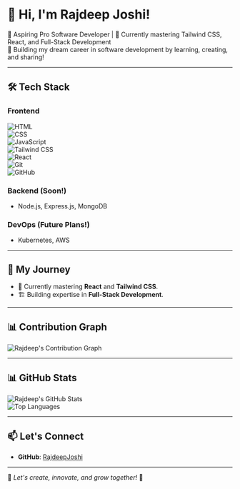 # 👋 Hi, I'm Rajdeep Joshi!  

🎯 Aspiring Pro Software Developer | 🌱 Currently mastering Tailwind CSS, React, and Full-Stack Development  
🚀 Building my dream career in software development by learning, creating, and sharing!  

---

## 🛠️ Tech Stack  

### Frontend  
![HTML](https://img.shields.io/badge/HTML-E34F26?style=flat-square&logo=html5&logoColor=white)  
![CSS](https://img.shields.io/badge/CSS-1572B6?style=flat-square&logo=css3&logoColor=white)  
![JavaScript](https://img.shields.io/badge/JavaScript-F7DF1E?style=flat-square&logo=javascript&logoColor=black)  
![Tailwind CSS](https://img.shields.io/badge/TailwindCSS-38B2AC?style=flat-square&logo=tailwind-css&logoColor=white)  
![React](https://img.shields.io/badge/React-61DAFB?style=flat-square&logo=react&logoColor=black)  
![Git](https://img.shields.io/badge/Git-F05032?style=flat-square&logo=git&logoColor=white)  
![GitHub](https://img.shields.io/badge/GitHub-181717?style=flat-square&logo=github&logoColor=white)  

### Backend (Soon!)  
- Node.js, Express.js, MongoDB  

### DevOps (Future Plans!)  
- Kubernetes, AWS  

---

## 🌟 My Journey  

- 📖 Currently mastering **React** and **Tailwind CSS**.  
- 🏗️ Building expertise in **Full-Stack Development**.

---

## 📊 Contribution Graph

![Rajdeep's Contribution Graph](https://activity-graph.herokuapp.com/graph?username=RajdeepJoshi&theme=react-dark)

---

## 📊 GitHub Stats  

![Rajdeep's GitHub Stats](https://github-readme-stats.vercel.app/api?username=RajdeepJoshi&show_icons=true&theme=radical)  
![Top Languages](https://github-readme-stats.vercel.app/api/top-langs/?username=RajdeepJoshi&layout=compact&theme=radical)  

---

## 📫 Let's Connect  

- **GitHub**: [RajdeepJoshi](https://github.com/Rajdeep-Joshi-09) 

---

🚀 _Let's create, innovate, and grow together!_ 🚀
